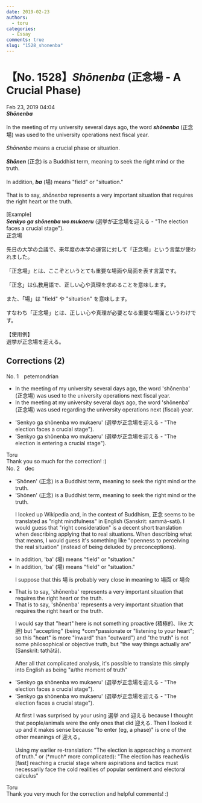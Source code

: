 ```yaml
---
date: 2019-02-23
authors:
  - toru
categories:
  - Essay
comments: true
slug: "1528_shonenba"
---
```


# 【No. 1528】<strong><em>Shōnenba</strong></em> (正念場 - A Crucial Phase)
<div class="date">Feb 23, 2019 04:04</div>
<div id="post"><div id="body_show_ori">
<strong><em>Shōnenba</strong></em><br/><br/>In the meeting of my university several days ago, the word <strong><em>shōnenba</em></strong> (正念場) was used to the university operations next fiscal year.<br/><br/><em>Shōnenba</em> means a crucial phase or situation.<br/><br/><strong><em>Shōnen</em></strong> (正念) is a Buddhist term, meaning to seek the right mind or the truth.<br/><br/>In addition, <strong><em>ba</em></strong> (場) means "field" or "situation."<br/><br/>That is to say, <em>shōnenba</em> represents a very important situation that requires the right heart or the truth.<br/><br/>[Example]<br/><strong><em>Senkyo ga shōnenba wo mukaeru</em></strong> (選挙が正念場を迎える - "The election faces a crucial stage").
</div></div>

<!-- more -->

<div id="post_ja"><div id="body_show_mo">
正念場<br/><br/>先日の大学の会議で、来年度の本学の運営に対して「正念場」という言葉が使われました。<br/><br/>「正念場」とは、ここぞというとても重要な場面や局面を表す言葉です。<br/><br/>「正念」は仏教用語で、正しい心や真理を求めることを意味します。<br/><br/>また、「場」は "field" や "situation" を意味します。<br/><br/>すなわち「正念場」とは、正しい心や真理が必要となる重要な場面というわけです。<br/><br/>【使用例】<br/>選挙が正念場を迎える。
</div></div>

## Corrections (2)
<div id="block"><div class="first_name"> No. 1　<span class="just_name">petemondrian</span></div><div id="block2">
<ul class="correction_field">
<li class="incorrect">In the meeting of my university several days ago, the word 'shōnenba' (正念場) was used to the university operations next fiscal year.</li>
<li class="corrected correct">
In the meeting <span class="f_blue">at </span>my university several days ago, the word 'shōnenba' (正念場) was used <span class="f_blue">regarding </span>the university operations next <span class="f_gray">(fiscal) </span>year.
</li>
</ul>
<ul class="correction_field">
<li class="incorrect">'Senkyo ga shōnenba wo mukaeru' (選挙が正念場を迎える - "The election faces a crucial stage").</li>
<li class="corrected correct">
'Senkyo ga shōnenba wo mukaeru' (選挙が正念場を迎える - "The election <span class="f_blue">is entering</span> a crucial stage").
</li>
</ul>
</div><div class="name"><span class="just_name">Toru</span><br>
Thank you so much for the correction! :)
</div>
</div>
<div id="block"><div class="first_name"> No. 2　<span class="just_name">dec</span></div><div id="block2">
<ul class="correction_field">
<li class="incorrect">'Shōnen' (正念) is a Buddhist term, meaning to seek the right mind or the truth.</li>
<li class="corrected correct">
'Shōnen' (正念) is a Buddhist term, meaning to seek the right mind or the truth.
<p class="correction_comment">I looked up Wikipedia and, in the context of Buddhism, 正念 seems to be translated as "right mindfulness" in English (Sanskrit: sammā-sati). I would guess that "right consideration" is a decent short translation when describing applying that to real situations. When describing what that means, I would guess it's something like "openness to perceiving the real situation" (instead of being deluded by preconceptions).</p>
</li>
</ul>
<ul class="correction_field">
<li class="incorrect">In addition, 'ba' (場) means "field" or "situation."</li>
<li class="corrected correct">
In addition, 'ba' (場) means "field" or "situation."
<p class="correction_comment">I suppose that this 場 is probably very close in meaning to 場面 or 場合</p>
</li>
</ul>
<ul class="correction_field">
<li class="incorrect">That is to say, 'shōnenba' represents a very important situation that requires the right heart or the truth.</li>
<li class="corrected correct">
That is to say, 'shōnenba' represents a very important situation that requires the right heart or the truth.
<p class="correction_comment">I would say that "heart" here is not something proactive (積極的、like 大胆) but "accepting" (being *com*passionate or "listening to your heart"; so this "heart" is more "inward" than "outward") and "the truth" is not some philosophical or objective truth, but "the way things actually are" (Sanskrit: tathātā).<br/><br/>After all that complicated analysis, it's possible to translate this simply into English as being "a/the moment of truth"</p>
</li>
</ul>
<ul class="correction_field">
<li class="incorrect">'Senkyo ga shōnenba wo mukaeru' (選挙が正念場を迎える - "The election faces a crucial stage").</li>
<li class="corrected correct">
'Senkyo ga shōnenba wo mukaeru' (選挙が正念場を迎える - "The election faces a crucial stage").
<p class="correction_comment">At first I was surprised by your using 選挙 and 迎える because I thought that people/animals were the only ones that did 迎える. Then I looked it up and it makes sense because "to enter (eg, a phase)" is one of the other meanings of 迎える。<br/><br/>Using my earlier re-translation: "The election is approaching a moment of truth." or (*much* more complicated): "The election has reached/is [fast] reaching a crucial stage where aspirations and tactics must necessarily face the cold realities of popular sentiment and electoral calculus"</p>
</li>
</ul>
</div><div class="name"><span class="just_name">Toru</span><br>
Thank you very much for the correction and helpful comments! :)
</div>
</div>
